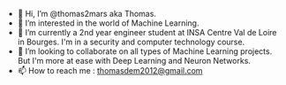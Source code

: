 - 👋 Hi, I’m @thomas2mars aka Thomas.
- 👀 I’m interested in the world of Machine Learning.
- 🌱 I’m currently a 2nd year engineer student at INSA Centre Val de Loire in Bourges. I'm in a security and computer technology course.
- 💞️ I’m looking to collaborate on all types of Machine Learning projects. But I'm more at ease with Deep Learning and Neuron Networks.
- 📫 How to reach me : thomasdem2012@gmail.com

<!---
thomas2mars/thomas2mars is a ✨ special ✨ repository because its `README.md` (this file) appears on your GitHub profile.
You can click the Preview link to take a look at your changes.
--->
